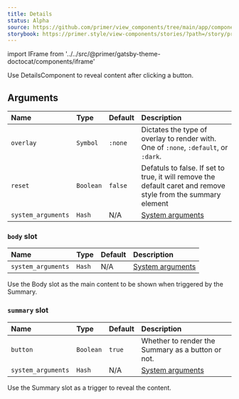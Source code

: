 ```yaml
---
title: Details
status: Alpha
source: https://github.com/primer/view_components/tree/main/app/components/primer/details_component.rb
storybook: https://primer.style/view-components/stories/?path=/story/primer-details-component
---
```


import IFrame from '../../src/@primer/gatsby-theme-doctocat/components/iframe'

<!-- Warning: AUTO-GENERATED file, do not edit. Add code comments to your Ruby instead <3 -->

Use DetailsComponent to reveal content after clicking a button.

## Arguments

| Name | Type | Default | Description |
| :- | :- | :- | :- |
| `overlay` | `Symbol` | `:none` | Dictates the type of overlay to render with. One of `:none`, `:default`, or `:dark`. |
| `reset` | `Boolean` | `false` | Defatuls to false. If set to true, it will remove the default caret and remove style from the summary element |
| `system_arguments` | `Hash` | N/A | [System arguments](/system-arguments) |

### `body` slot

| Name | Type | Default | Description |
| :- | :- | :- | :- |
| `system_arguments` | `Hash` | N/A | [System arguments](/system-arguments) |

Use the Body slot as the main content to be shown when triggered by the Summary.

### `summary` slot

| Name | Type | Default | Description |
| :- | :- | :- | :- |
| `button` | `Boolean` | `true` | Whether to render the Summary as a button or not. |
| `system_arguments` | `Hash` | N/A | [System arguments](/system-arguments) |

Use the Summary slot as a trigger to reveal the content.
